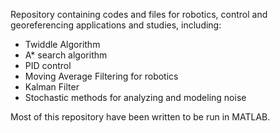 Repository containing codes and files for robotics, control and georeferencing applications and studies, including:

- Twiddle Algorithm
- A* search algorithm
- PID control
- Moving Average Filtering for robotics
- Kalman Filter
- Stochastic methods for analyzing and modeling noise

Most of this repository have been written to be run in MATLAB.